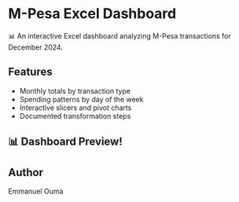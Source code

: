 # M-Pesa Excel Dashboard

📊 An interactive Excel dashboard analyzing M-Pesa transactions for December 2024.

## Features
- Monthly totals by transaction type
- Spending patterns by day of the week
- Interactive slicers and pivot charts
- Documented transformation steps
## 📊 Dashboard Preview!


## Author
Emmanuel Ouma
